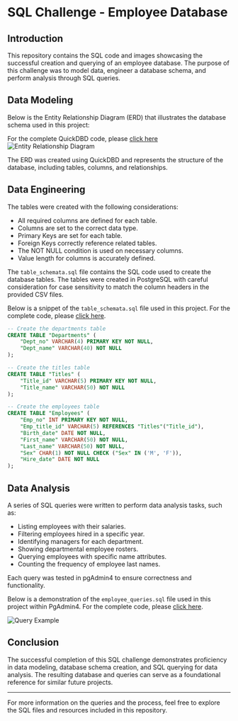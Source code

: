 # SQL Challenge - Employee Database

## Introduction

This repository contains the SQL code and images showcasing the successful creation and querying of an employee database. The purpose of this challenge was to model data, engineer a database schema, and perform analysis through SQL queries.

## Data Modeling

Below is the Entity Relationship Diagram (ERD) that illustrates the database schema used in this project:

For the complete QuickDBD code, please [click here](https://github.com/Xthe23/sql-challenge/blob/main/quickDBD_ERD_queries.txt)
![Entity Relationship Diagram](https://github.com/Xthe23/sql-challenge/blob/main/Resources/EntityRelationalDiagram.png)

The ERD was created using QuickDBD and represents the structure of the database, including tables, columns, and relationships.

## Data Engineering

The tables were created with the following considerations:

- All required columns are defined for each table.
- Columns are set to the correct data type.
- Primary Keys are set for each table.
- Foreign Keys correctly reference related tables.
- The NOT NULL condition is used on necessary columns.
- Value length for columns is accurately defined.


The `table_schemata.sql` file contains the SQL code used to create the database tables. The tables were created in PostgreSQL with careful consideration for case sensitivity to match the column headers in the provided CSV files.

Below is a snippet of the `table_schemata.sql` file used in this project. 
For the complete code, please [click here](https://github.com/Xthe23/sql-challenge/blob/main/table_schemata.sql).

```SQL
-- Create the departments table
CREATE TABLE "Departments" (
    "Dept_no" VARCHAR(4) PRIMARY KEY NOT NULL,
    "Dept_name" VARCHAR(40) NOT NULL
);

-- Create the titles table
CREATE TABLE "Titles" (
    "Title_id" VARCHAR(5) PRIMARY KEY NOT NULL,
    "Title_name" VARCHAR(50) NOT NULL
);

-- Create the employees table
CREATE TABLE "Employees" (
    "Emp_no" INT PRIMARY KEY NOT NULL,
    "Emp_title_id" VARCHAR(5) REFERENCES "Titles"("Title_id"),
    "Birth_date" DATE NOT NULL,
    "First_name" VARCHAR(50) NOT NULL,
    "Last_name" VARCHAR(50) NOT NULL,
    "Sex" CHAR(1) NOT NULL CHECK ("Sex" IN ('M', 'F')),
    "Hire_date" DATE NOT NULL
);
```

## Data Analysis

A series of SQL queries were written to perform data analysis tasks, such as:

- Listing employees with their salaries.
- Filtering employees hired in a specific year.
- Identifying managers for each department.
- Showing departmental employee rosters.
- Querying employees with specific name attributes.
- Counting the frequency of employee last names.

Each query was tested in pgAdmin4 to ensure correctness and functionality.

Below is a demonstration of the `employee_queries.sql` file used in this project within PgAdmin4. For the complete code, please [click here](https://github.com/Xthe23/sql-challenge/blob/main/employee_queries.sql).

![Query Example](https://github.com/Xthe23/sql-challenge/blob/main/Resources/Screenshot1.png)

## Conclusion

The successful completion of this SQL challenge demonstrates proficiency in data modeling, database schema creation, and SQL querying for data analysis. The resulting database and queries can serve as a foundational reference for similar future projects.

---

For more information on the queries and the process, feel free to explore the SQL files and resources included in this repository.
